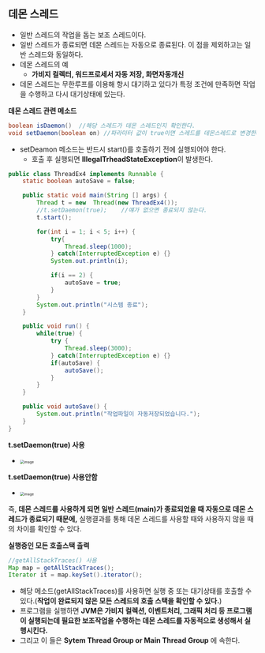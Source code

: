 ## 데몬 스레드

- 일반 스레드의 작업을 돕는 보조 스레드이다.
- 일반 스레드가 종료되면 데몬 스레드는 자동으로 종료된다. 이 점을 제외하고는 일반 스레드와 동일하다.
- 데몬 스레드의 예
  - **가비지 컬렉터, 워드프로세서 자동 저장, 화면자동개신**
- 데몬 스레드는 무한루프를 이용해 항시 대기하고 있다가 특정 조건에 만족하면 작업을 수행하고 다시 대기상태에 있는다.



**데몬 스레드 관련 메소드**

~~~java
boolean isDaemon()	//해당 스레드가 데몬 스레드인지 확인한다.
void setDaemon(boolean on) //파라미터 값이 true이면 스레드를 데몬스레드로 변경한다.
~~~

- setDeamon 메소드는 반드시 start()를 호출하기 전에 실행되어야 한다.
  - 호출 후 실행되면 **IllegalTrheadStateException**이 발생한다.

~~~java
public class ThreadEx4 implements Runnable {
    static boolean autoSave = false;

    public static void main(String [] args) {
        Thread t = new  Thread(new ThreadEx4());
        //t.setDaemon(true);	//얘가 없으면 종료되지 않는다.
        t.start();

        for(int i = 1; i < 5; i++) {
            try{
                Thread.sleep(1000);
            } catch(InterruptedException e) {}
            System.out.println(i);

            if(i == 2) {
                autoSave = true;
            }
        }
        System.out.println("시스템 종료");
    }

    public void run() {
        while(true) {
            try {
                Thread.sleep(3000);
            } catch(InterruptedException e) {}
            if(autoSave) {
                autoSave();
            }
        }
    }

    public void autoSave() {
        System.out.println("작업파일이 자동저장되었습니다.");
    }
}
~~~

**t.setDaemon(true) 사용**

- <img src="https://user-images.githubusercontent.com/40616436/74957775-60b55b80-544b-11ea-858d-e17461b4967a.png" alt="image" style="zoom:50%;" />

**t.setDaemon(true) 사용안함**

- <img src="https://user-images.githubusercontent.com/40616436/74957996-a83be780-544b-11ea-9ea3-4b99386fb12d.png" alt="image" style="zoom:50%;" />

즉, **데몬 스레드를 사용하게 되면 일반 스레드(main)가 종료되었을 때 자동으로 데몬 스레드가 종료되기 때문에,** 실행결과를 통해 데몬 스레드를 사용할 때와 사용하지 않을 때의 차이를 확인할 수 있다.



**실행중인 모든 호출스택 출력**

~~~java
//getAllStackTraces() 사용
Map map = getAllStackTraces();
Iterator it = map.keySet().iterator();
~~~

- 해당 메소드(getAllStackTraces)를 사용하면 실행 중 또는 대기상태를 호출할 수있다.(**작업이 완료되지 않은 모든 스레드의 호출 스택을 확인할 수 있다.**)
- 프로그램을 실행하면 **JVM은 가비지 컬렉션, 이벤트처리, 그래픽 처리 등 프로그램이 실행되는데 필요한 보조작업을 수행하는 데몬 스레드를 자동적으로 생성해서 실행시킨다.**
- 그리고 이 들은 **Sytem Thread Group or Main Thread Group** 에 속한다.